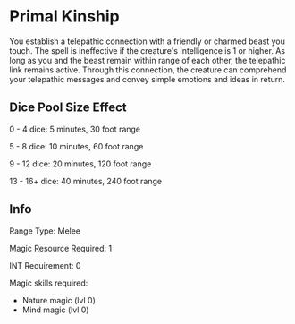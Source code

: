 # Primal Kinship

You establish a telepathic connection with a friendly or charmed beast you touch. The spell is ineffective if the creature's Intelligence is 1 or higher. As long as you and the beast remain within range of each other, the telepathic link remains active. Through this connection, the creature can comprehend your telepathic messages and convey simple emotions and ideas in return.

## Dice Pool Size Effect

0 -  4 dice: 5 minutes, 30 foot range

5 -  8 dice: 10 minutes, 60 foot range

9 - 12 dice: 20 minutes, 120 foot range

13 - 16+ dice: 40 minutes, 240 foot range

## Info

Range Type: Melee

Magic Resource Required: 1

INT Requirement: 0

Magic skills required:

- Nature magic (lvl 0)
- Mind magic (lvl 0)
